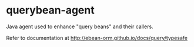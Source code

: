 # querybean-agent
Java agent used to enhance "query beans" and their callers.

Refer to documentation at http://ebean-orm.github.io/docs/query/typesafe
